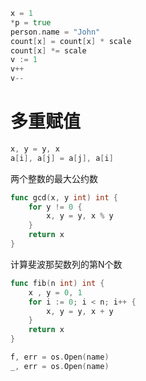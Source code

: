
```go
x = 1
*p = true
person.name = "John"
count[x] = count[x] * scale
count[x] *= scale
v := 1
v++
v--
```

# 多重赋值

```go
x, y = y, x
a[i], a[j] = a[j], a[i]
```

两个整数的最大公约数
```go
func gcd(x, y int) int {
    for y != 0 {
        x, y = y, x % y
    }
    return x
}
```

计算斐波那契数列的第N个数
```go
func fib(n int) int {
    x , y = 0, 1
    for i := 0; i < n; i++ {
        x, y = y, x + y
    }
    return x
}
```

```go
f, err = os.Open(name)
_, err = os.Open(name)
```